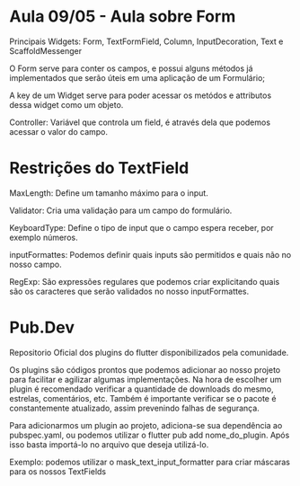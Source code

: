 # Aula 09/05 - Aula sobre Form 

Principais Widgets: Form, TextFormField, Column, InputDecoration, Text e ScaffoldMessenger

O Form serve para conter os campos, e possui alguns métodos já implementados que serão úteis em uma aplicação de um Formulário;

A key de um Widget serve para poder acessar os metódos e attributos dessa widget como um objeto.

Controller: Variável que controla um field, é através dela que podemos acessar o valor do campo.

# Restrições do TextField
MaxLength: Define um tamanho máximo para o input.

Validator: Cria uma validação para um campo do formulário.

KeyboardType: Define o tipo de input que o campo espera receber, por exemplo números.

inputFormattes: Podemos definir quais inputs são permitidos e quais não no nosso campo.

RegExp: São expressões regulares que podemos criar explicitando quais são os caracteres que serão validados no nosso inputFormattes.

# Pub.Dev
Repositorio Oficial dos plugins do flutter disponibilizados pela comunidade. 

Os plugins são códigos prontos que podemos adicionar ao nosso projeto para facilitar e agilizar algumas implementações. Na hora de escolher um plugin é recomendado verificar a quantidade de downloads do mesmo, estrelas, comentários, etc. Também é importante verificar se o pacote é constantemente atualizado, assim prevenindo falhas de segurança.

Para adicionarmos um plugin ao projeto, adiciona-se sua dependência ao pubspec.yaml, ou podemos utilizar o flutter pub add nome_do_plugin. Após isso basta importá-lo no arquivo que deseja utilizá-lo.

Exemplo: podemos utilizar o mask_text_input_formatter para criar máscaras para os nossos TextFields